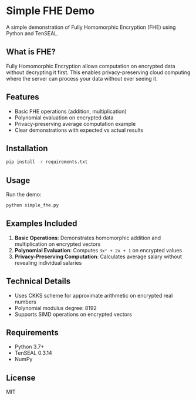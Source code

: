 # Simple FHE Demo

A simple demonstration of Fully Homomorphic Encryption (FHE) using Python and TenSEAL.

## What is FHE?

Fully Homomorphic Encryption allows computation on encrypted data without decrypting it first. This enables privacy-preserving cloud computing where the server can process your data without ever seeing it.

## Features

- Basic FHE operations (addition, multiplication)
- Polynomial evaluation on encrypted data
- Privacy-preserving average computation example
- Clear demonstrations with expected vs actual results

## Installation

```bash
pip install -r requirements.txt
```

## Usage

Run the demo:
```bash
python simple_fhe.py
```

## Examples Included

1. **Basic Operations**: Demonstrates homomorphic addition and multiplication on encrypted vectors
2. **Polynomial Evaluation**: Computes `3x² + 2x + 1` on encrypted values
3. **Privacy-Preserving Computation**: Calculates average salary without revealing individual salaries

## Technical Details

- Uses CKKS scheme for approximate arithmetic on encrypted real numbers
- Polynomial modulus degree: 8192
- Supports SIMD operations on encrypted vectors

## Requirements

- Python 3.7+
- TenSEAL 0.3.14
- NumPy

## License

MIT